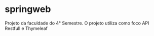 # springweb
Projeto da faculdade do 4° Semestre. O projeto utiliza como foco API Restfull e Thymeleaf
